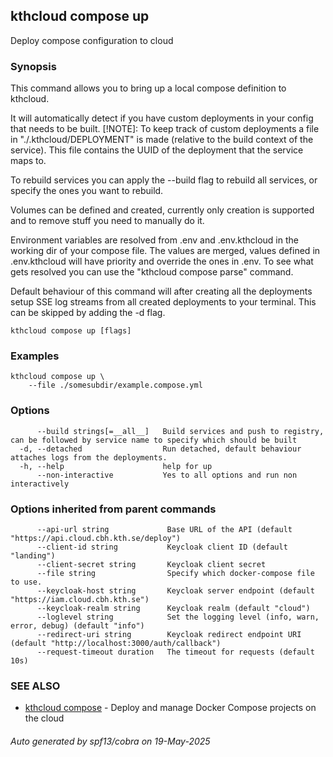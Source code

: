 ## kthcloud compose up

Deploy compose configuration to cloud

### Synopsis


This command allows you to bring up a local compose definition to kthcloud.

It will automatically detect if you have custom deployments in your config that needs to be built.
[!NOTE]: To keep track of custom deployments a file in "./.kthcloud/DEPLOYMENT" is made (relative to the build context of the service). This file contains the UUID of the deployment that the service maps to.

To rebuild services you can apply the --build flag to rebuild all services, or specify the ones you want to rebuild.

Volumes can be defined and created, currently only creation is supported and to remove stuff you need to manually do it.

Environment variables are resolved from .env and .env.kthcloud in the working dir of your compose file. The values are merged, values defined in .env.kthcloud will have priority and override the ones in .env. To see what gets resolved you can use the "kthcloud compose parse" command.

Default behaviour of this command will after creating all the deployments setup SSE log streams from all created deployments to your terminal. This can be skipped by adding the -d flag.

```
kthcloud compose up [flags]
```

### Examples

```
kthcloud compose up \
	--file ./somesubdir/example.compose.yml
```

### Options

```
      --build strings[=__all__]   Build services and push to registry, can be followed by service name to specify which should be built
  -d, --detached                  Run detached, default behaviour attaches logs from the deployments.
  -h, --help                      help for up
      --non-interactive           Yes to all options and run non interactively
```

### Options inherited from parent commands

```
      --api-url string             Base URL of the API (default "https://api.cloud.cbh.kth.se/deploy")
      --client-id string           Keycloak client ID (default "landing")
      --client-secret string       Keycloak client secret
      --file string                Specify which docker-compose file to use.
      --keycloak-host string       Keycloak server endpoint (default "https://iam.cloud.cbh.kth.se")
      --keycloak-realm string      Keycloak realm (default "cloud")
      --loglevel string            Set the logging level (info, warn, error, debug) (default "info")
      --redirect-uri string        Keycloak redirect endpoint URI (default "http://localhost:3000/auth/callback")
      --request-timeout duration   The timeout for requests (default 10s)
```

### SEE ALSO

* [kthcloud compose](kthcloud_compose.md)	 - Deploy and manage Docker Compose projects on the cloud

###### Auto generated by spf13/cobra on 19-May-2025
